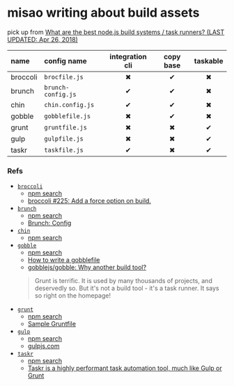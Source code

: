 # misao writing about build assets

pick up from [What are the best node.js build systems / task runners? (LAST UPDATED: Apr 26, 2018)](https://www.slant.co/topics/1276/~node-js-build-systems-task-runners)

|name|config name|integration cli|copy base|taskable|
|:-|:-|:-:|:-:|:-:|
|broccoli|`brocfile.js`|✖|✔|✖|
|brunch|`brunch-config.js`|✔|✔|✖|
|chin|`chin.config.js`|✔|✔|✖|
|gobble|`gobblefile.js`|✖|✔|✖|
|grunt|`gruntfile.js`|✖|✖|✔|
|gulp|`gulpfile.js`|✖|✖|✔|
|taskr|`taskfile.js`|✔|✖|✔|

### Refs

- [`broccoli`](https://github.com/broccolijs/broccoli)
  - [npm search](https://www.npmjs.com/search?q=broccoli)
  - [broccoli #225: Add a force option on build.](https://github.com/broccolijs/broccoli/pull/225#issuecomment-84625203)
- [`brunch`](https://github.com/brunch/brunch)
  - [npm search](https://www.npmjs.com/search?q=brunch)
  - [Brunch: Config](http://brunch.io/docs/config)
- [`chin`](https://github.com/chinjs/chin)
  - [npm search](https://www.npmjs.com/search?q=keywords:chin)
- [`gobble`](https://github.com/gobblejs/gobble)
  - [npm search](https://www.npmjs.com/search?q=gobble)
  - [How to write a gobblefile](https://github.com/gobblejs/gobble/wiki/How-to-write-a-gobblefile)
  - [gobblejs/gobble: Why another build tool?](https://github.com/gobblejs/gobble/wiki/Why-another-build-tool%3F)
  > Grunt is terrific. It is used by many thousands of projects, and deservedly so. But it's not a build tool - it's a task runner. It says so right on the homepage!
- [`grunt`](https://github.com/gruntjs/grunt)
  - [npm search](https://www.npmjs.com/search?q=grunt)
  - [Sample Gruntfile](https://gruntjs.com/sample-gruntfile)
- [`gulp`](https://github.com/gulpjs/gulp)
  - [npm search](https://www.npmjs.com/search?q=gulp)
  - [gulpjs.com](https://gulpjs.com/)
- [`taskr`](https://github.com/lukeed/taskr)
  - [npm search](https://www.npmjs.com/search?q=taskr)
  - [Taskr is a highly performant task automation tool, much like Gulp or Grunt](https://github.com/lukeed/taskr/tree/master/packages/taskr)

